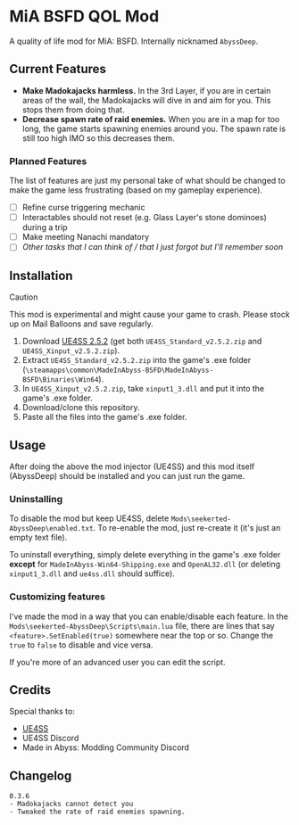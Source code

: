 # MiA BSFD QOL Mod

A quality of life mod for MiA: BSFD. Internally nicknamed `AbyssDeep`.

## Current Features

- **Make Madokajacks harmless.** In the 3rd Layer, if you are in certain areas of the wall, the Madokajacks will dive in and aim for you. This stops them from doing that.
- **Decrease spawn rate of raid enemies.** When you are in a map for too long, the game starts spawning enemies around you. The spawn rate is still too high IMO so this decreases them.

### Planned Features

The list of features are just my personal take of what should be changed to make the game less frustrating (based on my gameplay experience).

- [ ] Refine curse triggering mechanic
- [ ] Interactables should not reset (e.g. Glass Layer's stone dominoes) during a trip
- [ ] Make meeting Nanachi mandatory
- [ ] *Other tasks that I can think of / that I just forgot but I'll remember soon*

## Installation

> [!CAUTION]
> This mod is experimental and might cause your game to crash. Please stock up on Mail Balloons and save regularly.

1. Download [UE4SS 2.5.2](https://github.com/UE4SS-RE/RE-UE4SS/releases/tag/v2.5.2) (get both `UE4SS_Standard_v2.5.2.zip` and `UE4SS_Xinput_v2.5.2.zip`).
2. Extract `UE4SS_Standard_v2.5.2.zip` into the game's .exe folder (`\steamapps\common\MadeInAbyss-BSFD\MadeInAbyss-BSFD\Binaries\Win64`).
3. In `UE4SS_Xinput_v2.5.2.zip`, take `xinput1_3.dll` and put it into the game's .exe folder.
4. Download/clone this repository.
5. Paste all the files into the game's .exe folder.

## Usage

After doing the above the mod injector (UE4SS) and this mod itself (AbyssDeep) should be installed and you can just run the game.

### Uninstalling

To disable the mod but keep UE4SS, delete `Mods\seekerted-AbyssDeep\enabled.txt`. To re-enable the mod, just re-create it (it's just an empty text file).

To uninstall everything, simply delete everything in the game's .exe folder **except** for `MadeInAbyss-Win64-Shipping.exe` and `OpenAL32.dll` (or deleting `xinput1_3.dll` and `ue4ss.dll` should suffice).

### Customizing features

I've made the mod in a way that you can enable/disable each feature. In the `Mods\seekerted-AbyssDeep\Scripts\main.lua` file, there are lines that say `<feature>.SetEnabled(true)` somewhere near the top or so. Change the `true` to `false` to disable and vice versa.

If you're more of an advanced user you can edit the script.

## Credits

Special thanks to:
- [UE4SS](https://github.com/UE4SS-RE/RE-UE4SS)
- UE4SS Discord
- Made in Abyss: Modding Community Discord

## Changelog

```
0.3.6
- Madokajacks cannot detect you
- Tweaked the rate of raid enemies spawning.
```